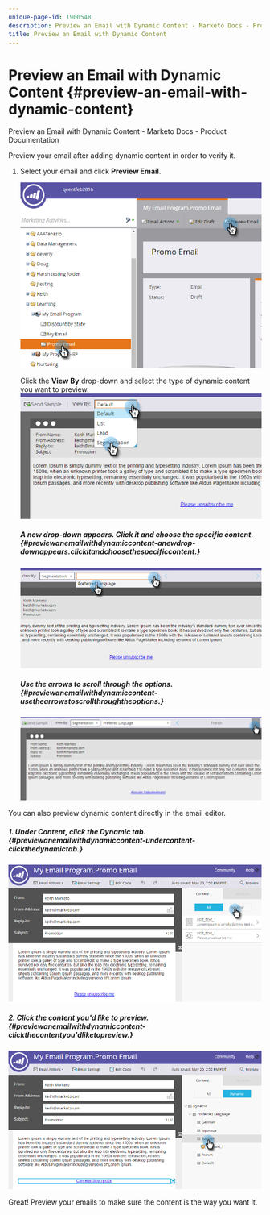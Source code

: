 ```yaml
---
unique-page-id: 1900548
description: Preview an Email with Dynamic Content - Marketo Docs - Product Documentation
title: Preview an Email with Dynamic Content
---
```


# Preview an Email with Dynamic Content {#preview-an-email-with-dynamic-content}

Preview an Email with Dynamic Content - Marketo Docs - Product Documentation

Preview your email after adding dynamic content in order to verify it.

1. Select your email and click **Preview Email**.

   ![](assets/one-3.png)

   Click the **View By** drop-down and select the type of dynamic content you want to preview.
   ![](assets/two-3.png)

   ##### A new drop-down appears. Click it and choose the specific content. {#previewanemailwithdynamiccontent-anewdrop-downappears.clickitandchoosethespecificcontent.}

   ![](assets/three-2.png)

   ##### Use the arrows to scroll through the options. {#previewanemailwithdynamiccontent-usethearrowstoscrollthroughtheoptions.}

   ![](assets/four-1.png)

You can also preview dynamic content directly in the email editor.

##### 1. Under Content, click the Dynamic tab. {#previewanemailwithdynamiccontent-undercontent-clickthedynamictab.}

![](assets/five-1.png)

##### 2. Click the content you'd like to preview. {#previewanemailwithdynamiccontent-clickthecontentyou'dliketopreview.}

![](assets/six.png)

Great! Preview your emails to make sure the content is the way you want it.
